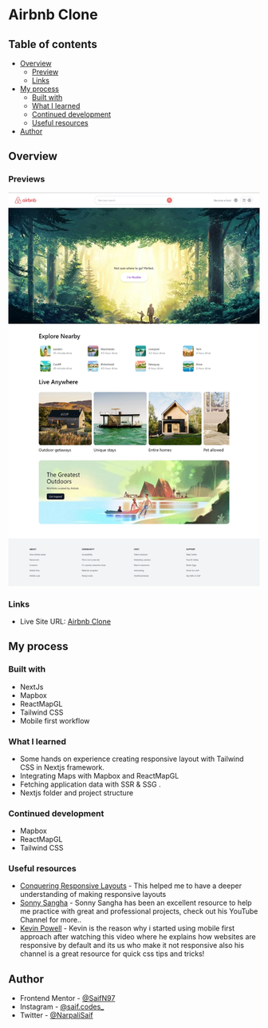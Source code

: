 # Airbnb Clone

## Table of contents

- [Overview](#overview)
  - [Preview](#preview)
  - [Links](#links)
- [My process](#my-process)
  - [Built with](#built-with)
  - [What I learned](#what-i-learned)
  - [Continued development](#continued-development)
  - [Useful resources](#useful-resources)
- [Author](#author)

## Overview

### Previews

![Finished Preview of home page](./public/previewFull.jpg)

### Links

- Live Site URL: [Airbnb Clone](https://airbnb-clone-saifn97.vercel.app)

## My process

### Built with

- NextJs
- Mapbox
- ReactMapGL
- Tailwind CSS
- Mobile first workflow

### What I learned

- Some hands on experience creating responsive layout with Tailwind CSS in Nextjs framework.
- Integrating Maps with Mapbox and ReactMapGL
- Fetching application data with SSR & SSG .
- Nextjs folder and project structure

### Continued development

- Mapbox
- ReactMapGL
- Tailwind CSS

### Useful resources

- [Conquering Responsive Layouts](https://courses.kevinpowell.co) - This helped me to have a deeper understanding of making responsive layouts
- [Sonny Sangha](https://www.youtube.com/channel/UCqeTj_QAnNlmt7FwzNwHZnA) - Sonny Sangha has been an excellent resource to help me practice with great and professional projects, check out his YouTube Channel for more..
- [Kevin Powell](https://www.youtube.com/watch?v=0ohtVzCSHqs&t=1s) - Kevin is the reason why i started using mobile first approach after watching this video where he explains how websites are responsive by default and its us who make it not responsive also his channel is a great resource for quick css tips and tricks!

## Author

- Frontend Mentor - [@SaifN97](https://www.frontendmentor.io/profile/SaifN97)
- Instagram - [@saif.codes\_](https://www.instagram.com/saif.codes_)
- Twitter - [@NarpaliSaif](https://twitter.com/NarpaliSaif)
